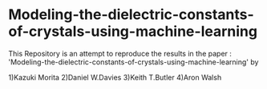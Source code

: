 # Modeling-the-dielectric-constants-of-crystals-using-machine-learning

This Repository is an attempt to reproduce the results in the paper :
'Modeling-the-dielectric-constants-of-crystals-using-machine-learning' by 

1)Kazuki Morita
2)Daniel W.Davies
3)Keith T.Butler
4)Aron Walsh
